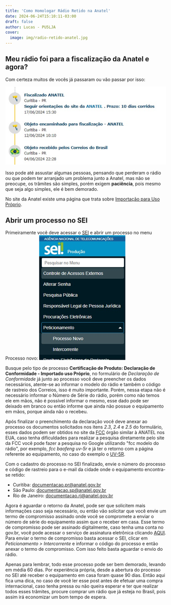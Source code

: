 ```yaml
---
title: 'Como Homologar Rádio Retido na Anatel'
date: 2024-06-24T15:10:11-03:00
draft: false
author: Lucas - PU5LJA
cover:
  image: img/radio-retido-anatel.jpg
---
```


## Meu rádio foi para a fiscalização da Anatel e agora?

Com certeza muitos de vocês já passaram ou vão passar por isso:

![rastreamento correios](rastreamento-correios.jpg)

Isso pode até assustar algumas pessoas, pensando que perderam o rádio ou que podem ter arranjado um problema junto a Anatel, mas não se preocupe, os trâmites são simples, porém exigem **paciência**, pois mesmo que seja algo simples, ele é bem demorado.

No site da Anatel existe uma página que trata sobre [Importação para Uso Próprio](https://www.gov.br/anatel/pt-br/regulado/certificacao-de-produtos/importacao-para-uso-proprio).

## Abrir um processo no SEI

Primeiramente você deve acessar o [SEI](https://sei.anatel.gov.br/sei/controlador_externo.php?acao=usuario_externo_logar&id_orgao_acesso_externo=0) e abrir um processo no menu Processo novo:
![peticionamento sei](peticionamento-sei.jpg)

Busque pelo tipo de processo **Certificação de Produto: Declaração de Conformidade - Importado uso Próprio**, no formulário de *Declaração de Conformidade* já junto ao processo você deve preencher os dados necessários, atente-se ao informar o modelo do rádio e também o código de rastreio dos Correios, isso é muito importante. Porém, nessa etapa não é necessário informar o Número de Série do rádio, porém como não temos ele em mãos, não é possível informar o mesmo, esse dado pode ser deixado em branco ou então informe que ainda não possue o equipamento em mãos, porque ainda não o recebeu.

Após finalizar o preenchimento da declaração você deve anexar ao processo os documentos solicitados nos itens *2.3*, *2.4* e *2.5* do formulário, esses dados podem ser obtidos no site da [FCC](https://apps.fcc.gov/oetcf/eas/reports/GenericSearch.cfm?calledFromFrame=N) órgão similar à ANATEL nos EUA, caso tenha dificuldades para realizar a pesquisa diretamente pelo site da FCC você pode fazer a pesquisa no Google utilizando "fcc modelo do rádio", por exemplo, *fcc baofeng uv-5r* e já ter o retorno com a página referente ao equipamento, no caso do exemplo o [UV-5R](https://fcc.report/FCC-ID/2AJGM-UV5R).

Com o cadastro do processo no SEI finalizado, envie o número do processo e código de rastreio para o e-mail da cidade onde o equipamento encontra-se retido:
- Curitiba: documentacao.pr@anatel.gov.br
- São Paulo: documentacao.sp@anatel.gov.br
- Rio de Janeiro: documentacao.rj@anatel.gov.br

Agora é aguardar o retorno da Anatel, pode ser que solicitem mais informações caso seja necessário, ou então vão solicitar que você envie um termo de compromisso assinado onde você se compromete a enviar o número de série do equipamento assim que o receber em casa. Esse termo de compromisso pode ser assinado digitalmente, caso tenha uma conta no gov.br, você pode acessar o serviço de assinatura eletrônica clicando [AQUI](https://www.gov.br/governodigital/pt-br/identidade/assinatura-eletronica).
Para enviar o termo de compromisso basta acessar o SEI, clicar em *Peticionamento > Intercorrente* e informar o código do processo e então anexar o termo de compromisso.
Com isso feito basta aguardar o envio do rádio.

Apenas para lembrar, todo esse processo pode ser bem demorado, levando em média 60 dias. Por experiência própria, desde a abertura do processo no SEI até receber o equipamento em casa foram quase 90 dias.
Então aqui fica uma dica, no caso de você ler esse post antes de efetuar uma compra internacional, caso tenha pressa ou não queira esperar e ter que realizar todos esses trâmites, procure comprar um rádio que já esteja no Brasil, pois assim irá economizar um bom tempo de espera.